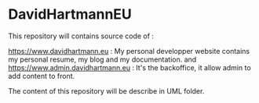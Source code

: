 # DavidHartmannEU
This repository will contains source code of :

https://www.davidhartmann.eu : My personal developper website contains my personal resume, my blog and my documentation.
and
https://www.admin.davidhartmann.eu : It's the backoffice, it allow admin to add content to front.

The content of this repository will be describe in UML folder.

